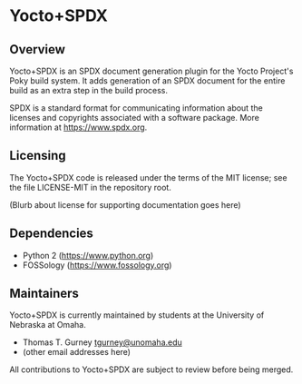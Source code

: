 Yocto+SPDX
==========

Overview
--------
Yocto+SPDX is an SPDX document generation plugin for the Yocto Project's Poky
build system. It adds generation of an SPDX document for the entire build as
an extra step in the build process.

SPDX is a standard format for communicating information about the licenses
and copyrights associated with a software package. More information at
https://www.spdx.org.
 
Licensing
---------
The Yocto+SPDX code is released under the terms of the MIT license; see the
file LICENSE-MIT in the repository root.

(Blurb about license for supporting documentation goes here)

Dependencies
------------
* Python 2 (https://www.python.org)
* FOSSology (https://www.fossology.org)

Maintainers
-----------
Yocto+SPDX is currently maintained by students at the University of Nebraska
at Omaha.

* Thomas T. Gurney <tgurney@unomaha.edu>
* (other email addresses here)

All contributions to Yocto+SPDX are subject to review before being merged.
